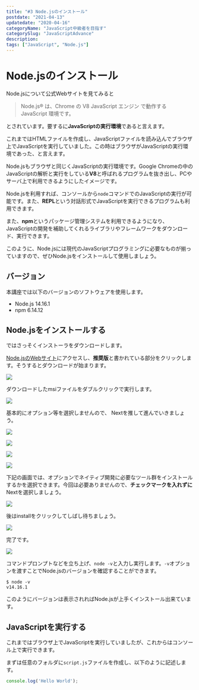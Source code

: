 ```yaml
---
title: "#3 Node.jsのインストール"
postdate: "2021-04-13"
updatedate: "2020-04-16"
categoryName: "JavaScript中級者を目指す"
categorySlug: "JavaScriptAdvance"
description: 
tags: ["JavaScript", "Node.js"]
---
```


# Node.jsのインストール

Node.jsについて公式Webサイトを見てみると

> Node.js® は、Chrome の V8 JavaScript エンジン で動作する JavaScript 環境です。

とされています。要するに**JavaScriptの実行環境**であると言えます。

これまではHTMLファイルを作成し、JavaScriptファイルを読み込んでブラウザ上でJavaScriptを実行していました。この時はブラウザがJavaScriptの実行環境であった、と言えます。

Node.jsもブラウザと同じくJavaScriptの実行環境です。Google Chromeの中のJavaScriptの解析と実行をしている**V8**と呼ばれるプログラムを抜き出し、PCやサーバ上で利用できるようにしたイメージです。

Node.jsを利用すれば、コンソールから`node`コマンドでのJavaScriptの実行が可能です。また、**REPL**という対話形式でJavaScriptを実行できるプログラムも利用できます。

また、**npm**というパッケージ管理システムを利用できるようになり、JavaScriptの開発を補助してくれるライブラリやフレームワークをダウンロード、実行できます。

このように、Node.jsには現代のJavaScriptプログラミングに必要なものが揃っていますので、ぜひNode.jsをインストールして使用しましょう。

## バージョン

本講座では以下のバージョンのソフトウェアを使用します。

- Node.js 14.16.1
- npm 6.14.12

## Node.jsをインストールする

ではさっそくインストーラをダウンロードします。

[Node.jsのWebサイト](https://nodejs.org/ja/)にアクセスし、**推奨版**と書かれている部分をクリックします。そうするとダウンロードが始まります。

![](./images/image01.jpg)

ダウンロードしたmsiファイルをダブルクリックで実行します。

![](./images/image02.jpg)

基本的にオプション等を選択しませんので、
Nextを推して進んでいきましょう。

![](./images/image03.jpg)

![](./images/image04.jpg)

![](./images/image05.jpg)

![](./images/image06.jpg)

下記の画面では、オプションでネイティブ開発に必要なツール群をインストールするかを選択できます。今回は必要ありませんので、**チェックマークを入れずに**Nextを選択しましょう。

![](./images/image07.jpg)

後はinstallをクリックしてしばし待ちましょう。

![](./images/image08.jpg)

完了です。

![](./images/image09.jpg)

コマンドプロンプトなどを立ち上げ、`node -v`と入力し実行します。`-v`オプションを渡すことでNode.jsのバージョンを確認することができます。

```
$ node -v
v14.16.1
```

このようにバージョンは表示されればNode.jsが上手くインストール出来ています。



## JavaScriptを実行する

これまではブラウザ上でJavaScriptを実行していましたが、これからはコンソール上で実行できます。

まずは任意のフォルダに`script.js`ファイルを作成し、以下のように記述します。

```script.js
console.log('Hello World');
```

